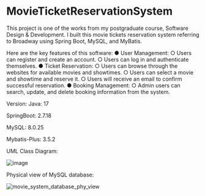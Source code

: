 # MovieTicketReservationSystem
This project is one of the works from my postgraduate course, Software Design &amp; Development. I built this movie tickets reservation system referring to Broadway using Spring Boot, MySQL, and MyBatis.

Here are the key features of this software:
● User Management:
  ○ Users can register and create an account.
  ○ Users can log in and authenticate themselves.
● Ticket Reservation:
  ○ Users can browse through the websites for available movies and showtimes.
  ○ Users can select a movie and showtime and reserve it.
  ○ Users will receive an email to confirm successful reservation.
● Booking Management:
  ○ Admin users can search, update, and delete booking information from the
  system.


Version:
Java: 17

SpringBoot: 2.7.18

MySQL: 8.0.25

Mybatis-Plus: 3.5.2


UML Class Diagram:

![image](https://github.com/girigiri-I/MovieTicketReservationSystem/assets/129129465/898af322-339e-4d01-a665-fe245f91efc8)

Physical view of MySQL database:

![movie_system_database_phy_view](https://github.com/girigiri-I/MovieTicketReservationSystem/assets/129129465/b0f578bb-4acf-481a-8c21-7bb7c00ece92)
